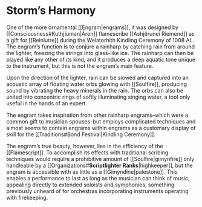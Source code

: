 # Storm’s Harmony

One of the more ornamental [[Engram|engrams]], it was designed by [[Consciousness#Kuthjïuman|Áren]] flamescribe [[Ashjërunei Riemend]] as a gift for [[Reinlutre]] during the Welatorhith Kindling Ceremony of 1008 AL. The engram’s function is to conjure a rainharp by catching rain from around the lighter, freezing the strings into glass-like ice. The rainharp can then be played like any other of its kind, and it produces a deep aquatic tone unique to the instrument, but this is not the engram’s main feature.   

Upon the direction of the lighter, rain can be slowed and captured into an acoustic array of floating water orbs glowing with [[Soulfire]], producing sound by vibrating the heavy minerals in the rain. The orbs can also be united into concentric rings of softly illuminating singing water, a tool only useful in the hands of an expert.  

The engram takes inspiration from other rainharp engrams–which were a common gift to musician spouses–but employs complicated techniques and almost seems to contain engrams within engrams as a customary display of skill for the [[Traditions#Bond Festival|Kindling Ceremony]].  

The engram’s true beauty, however, lies in the efficiency of the [[Flamescript]]. To accomplish its effects with traditional scribing techniques would require a prohibitive amount of [[Soulfire|gimynfire]] only handleable by a [[Organizations#**Scriptlighter Ranks**|highkeeper]], but the engram is accessible with as little as a [[Gimyndine|palestone]]. This enables a performance to last as long as the musician can think of music, appealing directly to extended soloists and symphonies, something previously unheard of for orchestras incorporating instruments operating with firekeeping.
